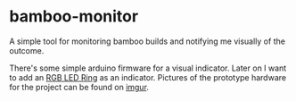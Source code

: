 bamboo-monitor
==============

A simple tool for monitoring bamboo builds and notifying me visually of the outcome.

There's some simple arduino firmware for a visual indicator. Later on I want to add an [RGB LED Ring](http://www.adafruit.com/products/1586) as an indicator. Pictures of the prototype hardware for the project can be found on [imgur](http://imgur.com/a/Wr0SE).